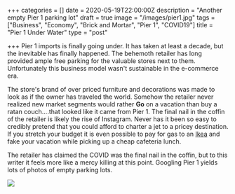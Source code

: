 +++
categories = []
date = 2020-05-19T22:00:00Z
description = "Another empty Pier 1 parking lot"
draft = true
image = "/images/pier1.jpg"
tags = ["Business", "Economy", "Brick and Mortar", "Pier 1", "COVID19"]
title = "Pier 1 Under Water"
type = "post"

+++
Pier 1 imports is finally going under.  It has taken at least a decade, but the inevitable has finally happened.  The behemoth retailer has long provided ample free parking for the valuable stores next to them.  Unfortunately this business model wasn't sustainable in the e-commerce era.

The store's brand of over priced furniture and decorations was made to look as if the owner has traveled the world.  Somehow the retailer never realized new market segments would rather **Go** on a vacation than buy a ratan couch....that looked like it came from Pier 1.  The final nail in the coffin of the retailer is likely the rise of Instagram.  Never has it been so easy to credibly pretend that you could afford to charter a jet to a pricey destination.  If you stretch your budget it is even possible to pay for gas to an [Ikea](https://www.cnet.com/news/instagram-influencer-natalia-taylor-fakes-bali-vacation-with-ikea-pics/) and fake your vacation while picking up a cheap cafeteria lunch.

The retailer has claimed the COVID was the final nail in the coffin, but to this writer it feels more like a mercy killing at this point.  Googling Pier 1 yields lots of photos of empty parking lots.

![](/images/Pier1ChangeMyMind.jpg)